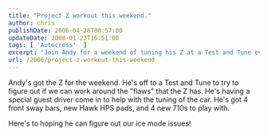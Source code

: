 ```yaml
---
title: "Project Z workout this weekend."
author: chris
publishDate: 2006-04-28T00:57:00
updateDate: 2008-01-23T16:51:00
tags: [ 'Autocross'  ]
excerpt: "Join Andy for a weekend of tuning his Z at a Test and Tune event. With a special guest driver and new upgrades, can they resolve the ice mode issues? 🚗🔧 #Ztuning #TestandTune"
url: /2006/project-z-workout-this-weekend  
---
```


Andy's got the Z for the weekend. He's off to a Test and Tune to try to figure out if we can work around the "flaws" that the Z has. He's having a special guest driver come in to help with the tuning of the car. He's got 4 front sway bars, new Hawk HPS pads, and 4 new 710s to play with.
 
Here's to hoping he can figure out our ice mode issues!
 



